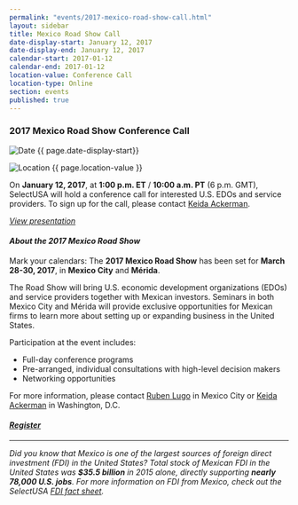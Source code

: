 ```yaml
---
permalink: "events/2017-mexico-road-show-call.html"
layout: sidebar
title: Mexico Road Show Call
date-display-start: January 12, 2017
date-display-end: January 12, 2017
calendar-start: 2017-01-12
calendar-end: 2017-01-12
location-value: Conference Call
location-type: Online
section: events
published: true
---
```


### 2017 Mexico Road Show Conference Call

![Date](https://google.github.io/material-design-icons/action/svg/design/ic_event_24px.svg "Date") {{ page.date-display-start}}

![Location](http://google.github.io/material-design-icons/social/svg/design/ic_location_city_24px.svg "Location") {{ page.location-value }}

On **January 12, 2017**, at **1:00 p.m. ET** / **10:00 a.m. PT** (6 p.m. GMT), SelectUSA will hold a conference call for interested U.S. EDOs and service providers. To sign up for the call, please contact [Keida Ackerman](mailto:keida.ackerman@trade.gov).

_[View presentation](https://www.selectusa.gov/conference-calls/2017-Mexico-Road-Show)_

#### _About the 2017 Mexico Road Show_

Mark your calendars: The **2017 Mexico Road Show** has been set for **March 28-30, 2017**, in **Mexico City** and **Mérida**.

The Road Show will bring U.S. economic development organizations (EDOs) and service providers together with Mexican investors. Seminars in both Mexico City and Mérida will provide exclusive opportunities for Mexican firms to learn more about setting up or expanding business in the United States.

Participation at the event includes:

* Full-day conference programs
* Pre-arranged, individual consultations with high-level decision makers
* Networking opportunities

For more information, please contact [Ruben Lugo](mailto:ruben.lugo@trade.gov) in Mexico City or [Keida Ackerman](mailto:keida.ackerman@trade.gov) in Washington, D.C.

#### _[Register](https://connect.eventtia.com/en/dmz/4ab1/website)_

---

_Did you know that Mexico is one of the largest sources of foreign direct investment (FDI) in the United States? Total stock of Mexican FDI in the United States was **$35.5 billion** in 2015 alone, directly supporting **nearly 78,000 U.S. jobs**. For more information on FDI from Mexico, check out the SelectUSA [FDI fact sheet](https://www.selectusa.gov/country-fact-sheet/Mexico)._
